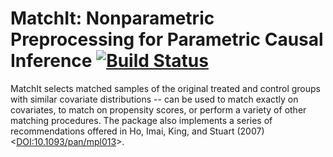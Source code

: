 # MatchIt: Nonparametric Preprocessing for Parametric Causal Inference [![Build Status](https://travis-ci.org/kosukeimai/MatchIt.svg?branch=master)](https://travis-ci.org/kosukeimai/MatchIt)

MatchIt selects matched samples of the original treated and control groups with similar covariate distributions -- can be used to match exactly on covariates, to match on propensity scores, or perform a variety of other matching procedures.  The package also implements a series of recommendations offered in Ho, Imai, King, and Stuart (2007) <[DOI:10.1093/pan/mpl013](https://doi.org/10.1093/pan/mpl013)>.
